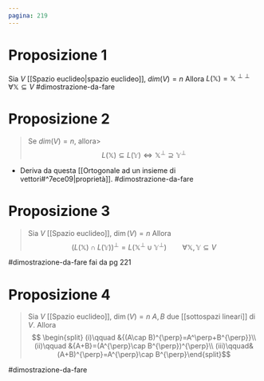 ```yaml
---
pagina: 219
---
```

# Proposizione 1
Sia $V$ [[Spazio euclideo|spazio euclideo]], $dim(V)=n$
Allora $L(\mathbb{X})=\mathbb{X}^{\perp\perp}\quad \forall \mathbb{X}\subseteq V$
#dimostrazione-da-fare 

# Proposizione 2
>Se $dim(V)=n$, allora>$$L(\mathbb{X})\subseteq L(\mathbb{Y})\iff\mathbb{X}^{\perp}\supseteq \mathbb{Y}^{\perp}$$
- Deriva da questa [[Ortogonale ad un insieme di vettori#^7ece09|proprietà]].
#dimostrazione-da-fare 

# Proposizione 3

>Sia $V$ [[Spazio euclideo]], $\dim(V)=n$
  Allora $$(L(\mathbb{X})\cap L(\mathbb{Y}))^{\perp}=L(\mathbb{X}^{\perp}\cup\mathbb{Y}^{\perp})\qquad \forall\mathbb{X},\mathbb{Y}\subseteq V$$
   
#dimostrazione-da-fare 
fai da pg 221

# Proposizione 4
>Sia $V$ [[Spazio euclideo]], $\dim(V)=n$
>$A,B$ due [[sottospazi lineari]] di $V$.
>Allora$$
\begin{split}
(i)\qquad &{(A\cap B)^{\perp}=A^\perp+B^{\perp}}\\
(ii)\qquad &{A+B}=(A^{\perp}\cap B^{\perp})^{\perp}\\
(iii)\qquad&(A+B)^{\perp}=A^{\perp}\cap B^{\perp}\end{split}$$

#dimostrazione-da-fare 